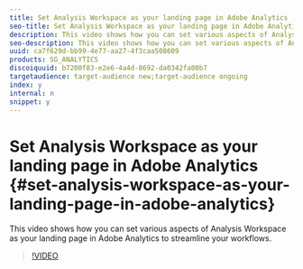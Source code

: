 ```yaml
---
title: Set Analysis Workspace as your landing page in Adobe Analytics
seo-title: Set Analysis Workspace as your landing page in Adobe Analytics
description: This video shows how you can set various aspects of Analysis Workspace as your landing page in Adobe Analytics to streamline your workflows.
seo-description: This video shows how you can set various aspects of Analysis Workspace as your landing page in Adobe Analytics to streamline your workflows.
uuid: ca7f629d-bb99-4e77-aa27-4f3caa508609
products: SG_ANALYTICS
discoiquuid: b7200f83-e2e6-4a4d-8692-da0342fa00b7
targetaudience: target-audience new;target-audience ongoing
index: y
internal: n
snippet: y
---
```


# Set Analysis Workspace as your landing page in Adobe Analytics {#set-analysis-workspace-as-your-landing-page-in-adobe-analytics}

This video shows how you can set various aspects of Analysis Workspace as your landing page in Adobe Analytics to streamline your workflows.

>[!VIDEO](https://video.tv.adobe.com/v/25459/?quality=12)